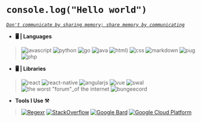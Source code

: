 # `console.log("Hello world")`

[_`Don't communicate by sharing memory; share memory by communicating`_](https://stackoverflow.com/questions/36391421/explain-dont-communicate-by-sharing-memory-share-memory-by-communicating)

- **🖥️ | Languages**

> ![javascript](https://github.com/rodri-r-z/rodri-r-z/assets/141367232/37a8f7f4-531c-45fd-9df9-53259583ad5f)
> ![python](https://github.com/rodri-r-z/rodri-r-z/assets/141367232/67aedc3d-6c9f-4a21-bfe4-27b935d81506)
> ![go](https://github.com/rodri-r-z/rodri-r-z/assets/141367232/8367f830-6fe3-47a8-a4d7-43742e7a0f6b)
> ![java](https://github.com/rodri-r-z/rodri-r-z/assets/141367232/af3aaca9-6a36-4f93-b084-7a1b94add06f)
> ![html)](https://github.com/rodri-r-z/rodri-r-z/assets/141367232/a2c91733-8d5f-46ee-9ed8-b5f873a4d2c3)
> ![css](https://github.com/rodri-r-z/rodri-r-z/assets/141367232/371337dc-d5a9-449c-9edf-f0572e960abe)
> ![markdown](https://github.com/rodri-r-z/rodri-r-z/assets/141367232/c7319c0e-7016-4e45-bbf5-babb001d81bd)
> ![pug](https://github.com/rodri-r-z/rodri-r-z/assets/141367232/e8cb43b2-39a8-41cb-8d6e-d3de1c9794a7)
> ![php](https://github.com/rodri-r-z/rodri-r-z/assets/141367232/39db3acf-bae5-4928-b965-ba83d2f07b3a)

- **🖥️ | Libraries**

> ![react](https://github.com/rodri-r-z/rodri-r-z/assets/141367232/413b3af8-f1b0-400b-9023-66485958d33d)
> ![react-native](https://github.com/rodri-r-z/rodri-r-z/assets/141367232/37b6f2ed-30f7-45a9-a181-9a06a3aeccbf)
> ![angularjs](https://github.com/rodri-r-z/rodri-r-z/assets/141367232/6b91d1c3-ca10-4f19-a826-9550e235bd94)
> ![vue](https://github.com/rodri-r-z/rodri-r-z/assets/141367232/f1ae3ea0-bb09-47d4-a8c2-06fb6be4c4f6)
> ![swal](https://github.com/rodri-r-z/rodri-r-z/assets/141367232/7c0b0ab1-aec5-43ac-a036-c5b4d5369e29)
> ![the worst "forum"_of the internet](https://github.com/rodri-r-z/rodri-r-z/assets/141367232/7b3bf542-ac06-400b-a33d-f1c41320144a)
> ![bungeecord](https://github.com/rodri-r-z/rodri-r-z/assets/141367232/f90a55d5-5dec-484f-a3f1-7f2d83260503)

- **Tools I Use ⚒️**

> [![Regexr](https://cdn.jsdelivr.net/gh/rodri-r-z/rodri-r-z/bundles/regexr_20.png)](https://regexr.com/)
> [![StackOverflow](https://cdn.jsdelivr.net/gh/rodri-r-z/rodri-r-z/bundles/so.jpg)](https://es.stackoverflow.com/users/206458/rodrigo-ram%c3%adrez)
> [![Google Bard](https://cdn.jsdelivr.net/gh/rodri-r-z/rodri-r-z/bundles/gb.jpg)](https://bard.google.com/)
> [![Google Cloud Platform](https://cdn.jsdelivr.net/gh/rodri-r-z/rodri-r-z/bundles/gcp.jpg)](https://cloud.google.com/)
